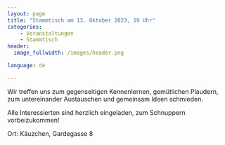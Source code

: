 ```yaml
---
layout: page
title: "Stammtisch am 13. Oktober 2023, 19 Uhr"
categories:
    - Veranstaltungen
    - Stammtisch
header:
  image_fullwidth: /images/header.png

language: de

---
```



Wir treffen uns zum gegenseitigen Kennenlernen, gemütlichen Plaudern, zum untereinander Austauschen und gemeinsam Ideen schmieden. 

Alle Interessierten sind herzlich eingeladen, zum Schnuppern vorbeizukommen! 


Ort: Käuzchen, Gardegasse 8

<div
    data-service="googlemaps"
    data-id="!1m18!1m12!1m3!1d2659.073709854952!2d16.352563574873077!3d48.20519614645324!2m3!1f0!2f0!3f0!3m2!1i1024!2i768!4f13.1!3m3!1m2!1s0x476d0793d56d8ccd%3A0x9e1966395b6101c5!2sDas%20K%C3%A4uzchen!5e0!3m2!1sen!2sit!4v1693893671818!5m2!1sen!2sit"
    data-autoscale
></div>


